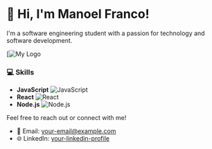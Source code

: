 # 👋 Hi, I'm Manoel Franco!

I'm a software engineering student with a passion for technology and software development. 

[![My Logo]([your-website-url-here](https://manoel-franco.vercel.app/))

### 💻 Skills

- **JavaScript** ![JavaScript](https://img.shields.io/badge/JavaScript-F7DF1E?style=flat&logo=javascript&logoColor=black)
- **React** ![React](https://img.shields.io/badge/React-61DAFB?style=flat&logo=react&logoColor=black)
- **Node.js** ![Node.js](https://img.shields.io/badge/Node.js-339933?style=flat&logo=node.js&logoColor=white)

Feel free to reach out or connect with me!

- 📧 Email: [your-email@example.com](mailto:your-email@example.com)
- 🌐 LinkedIn: [your-linkedin-profile](https://www.linkedin.com/in/your-linkedin-profile)












